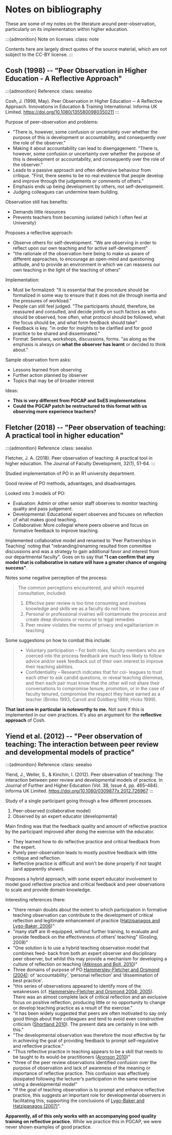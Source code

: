 # Notes on bibliography

These are some of my notes on the literature around peer-observation,
particularly on its implementation within higher education.

:::{admonition} Note on licenses
:class: note

Contents here are largely direct quotes of the source material, which are not
subject to the CC-BY license.
:::


## Cosh (1998) -- "Peer Observation in Higher Education ‐ A Reflective Approach"

:::{admonition} Reference
:class: seealso

Cosh, J. (1998, May). Peer Observation in Higher Education ‐‐ A Reflective Approach. Innovations in Education &amp; Training International. Informa UK Limited. https://doi.org/10.1080/1355800980350211
:::

Purpose of peer-observation and problems:

* "There is, however, some confusion or uncertainty over whether the purpose of this is development or accountability, and consequently over the role of the observer."
* Making it about accountability can lead to disengagement. "There is, however, some confusion or uncertainty over whether the purpose of this is development or accountability, and consequently over the role of the observer."
* Leads to a passive approach and often defensive behaviour from critique. "First, there seems to be no real evidence that people develop and improve through the judgements or comments of others."
* Emphasis ends up being development by others, not self-development.
* Judging colleagues can undermine team building.

Observation still has benefits:

* Demands little resources
* Prevents teachers from becoming isolated (which I often feel at University)

Proposes a reflective approach:

* Observe others for self-development. "We are observing in order to reflect upon our own teaching and for active self-development"
* "the rationale of the observation here being to make us aware of different approaches, to encourage an open-mind and questioning attitude, and to provide an environment in which we can reassess our own teaching in the light of the teaching of others"

Implementation:

* Must be formalized: "It is essential that the procedure should be formalized
  in some way to ensure that it does not die through inertia and the pressures
  of workload."
* People can still feel judged. "The participants should, therefore, be
  reassured and consulted, and decide jointly on such factors as who should be
  observed, how often, what protocol should be followed, what the focus should
  be, and what form feedback should take"
* Feedback is key. "in order for insights to be clarified and for good practice
  to be shared and disseminated."
* Format: Seminars, workshops, discussions, forms. "as along as the emphasis is
  always on **what the observer has learnt** or decided to think about."

Sample observation form asks:

* Lessons learned from observing
* Further action planned by observer
* Topics that may be of broader interest

Ideas:

* **This is very different from PGCAP and SoES implementations**
* **Could the PGCAP patch be restructured to this format with us observing more experience teachers?**


## Fletcher (2018) -- "Peer observation of teaching: A practical tool in higher education"

:::{admonition} Reference
:class: seealso

Fletcher, J. A. (2018). Peer observation of teaching: A practical tool in
higher education. The Journal of Faculty Development, 32(1), 51-64.
:::

Studied implementation of PO in an R1 university department.

Good review of PO methods, advantages, and disadvantages.

Looked into 3 models of PO:

* Evaluation: Admin or other senior staff observes to monitor teaching quality and pass judgement.
* Developmental: Educational expert observes and focuses on reflection of what makes good teaching.
* Collaborative: More collegial where peers observe and focus on formative feedback to improve teaching.

Implemented collaborative model and renamed to 'Peer Partnerships in Teaching'
noting that "rebranding/renaming resulted from committee discussions and was a
strategy to gain additional favor and interest from our departmental faculty".
Goes on to say that **"I can confirm that any model that is collaborative in
nature will have a greater chance of ongoing success"**.

Notes some negative perception of the process:

> The common perceptions encountered, and which required consultation,
> included:
> 1. Effective peer review is too time consuming and involves knowledge and
>    skills we as a faculty do not have.
> 2. Personal or professional rivalries will contaminate the process and create
>    deep divisions or recourse to legal remedies
> 3. Peer review violates the norms of privacy and egalitarianism in teaching

Some suggestions on how to combat this include:

> * Voluntary participation – For both roles, faculty members who are coerced
>   into the process feedback are much less likely to follow advice and/or seek
>   feedback out of their own interest to improve their teaching abilities.
> * Confidentiality – Research indicates that for col- leagues to trust each
>   other to ask candid questions, or reveal teaching dilemmas, and then each
>   pair must know that the other will not share their conversations to
>   compromise tenure, promotion, or in the case of faculty tenured, compromise
>   the respect they have earned as a teacher (Brinko 1993; Carroll and
>   Goldberg 1989; Hicks 1999).

**That last one in particular is noteworthy to me.** Not sure if this is
implemented in our own practices. It's also an argument for the **reflective
approach** of Cosh.

## Yiend et al. (2012) -- "Peer observation of teaching: The interaction between peer review and developmental models of practice"

:::{admonition} Reference
:class: seealso

Yiend, J., Weller, S., & Kinchin, I. (2012). Peer observation of teaching:
The interaction between peer review and developmental models of practice. In
Journal of Further and Higher Education (Vol. 38, Issue 4, pp. 465–484).
Informa UK Limited. https://doi.org/10.1080/0309877x.2012.726967
:::

Study of a single participant going through a few different processes.

1. Peer-observed (collaborative model)
1. Observed by an expert educator (developmental)

Main finding was that the feedback quality and amount of reflective practice
by the participant improved after doing the exercise with the educator.

* They learned how to do reflective practice and critical feedback from the
  expert.
* Purely peer-observation leads to mostly positive feedback with little
  critique and reflection.
* Reflective practice is difficult and won't be done properly if not taught
  (and apparently shown).

Proposes a hybrid approach, with some expert educator involvement to model good
reflective practice and critical feedback and peer observations to scale and
provide domain knowledge.

Interesting references there:

* "there remain doubts about the extent to which participation in formative
  teaching observation can contribute to the development of critical reflection
  and legitimate enhancement of practice ([Hatzipanagos and Lygo-Baker, 2006](https://doi.org/10.1080/03098770600965425))"
* "many staff are ill-equipped, without further training, to evaluate and
  provide feedback on the effectiveness of others’ teaching" (Gosling, 2009)"
* "One solution is to use a hybrid teaching observation model that combines
  feed- back from both an expert observer and disciplinary peer observer, but
  whilst this may provide a mechanism for developing a culture of reflection on
  teaching ([Atkinson and Bolt, 2010](https://scholarworks.iu.edu/journals/index.php/josotl/article/view/1798/1795))"
* Three domains of purpose of PO [Hammersley-Fletcher and Orsmond (2004)](https://doi.org/10.1080/0307507042000236380): of
  ‘accountability’, ‘personal reflection’ and ‘dissemination of best practice’.
* "this series of observations appeared to identify more of the weaknesses (cf.
  [Hammersley-Fletcher and Orsmond 2004; 2005](https://doi.org/10.1080/03075070500043358)). There was an almost complete
  lack of critical reflection and an exclusive focus on positive reflection,
  producing little or no opportunity to change or develop teaching practice as
  a result of the exercise."
* "It has been widely suggested that peers are often motivated to say only good
  things about their colleagues and tend to avoid even constructive criticism
  ([Shortland 2010](https://doi.org/10.1080/14703297.2010.498181)). The present data are certainly in line with this."
* "The developmental observation was therefore the most effective by far in
  achieving the goal of providing feedback to prompt self-regulative and
  reflective practice."
* "Thus reflective practice in teaching appears to be a skill that needs to be
  taught to its would-be practitioners ([Aronson 2010](https://doi.org/10.3109/0142159X.2010.507714))"
* "three of the peer review observations identified confusion over the purpose
  of observation and lack of awareness of the meaning or importance of
  reflective practice. This confusion was effectively dissipated following the
  lecturer’s participation in the same exercise using a developmental model"
* "If the goal of teaching observation is to prompt and enhance reflective
  practice, this suggests an important role for developmental observers in
  facilitating this, supporting the conclusions of
  [Lygo-Baker and Hatzipanagos (2007)](https://web.p.ebscohost.com/abstract?direct=true&profile=ehost&scope=site&authtype=crawler&jrnl=14479494&AN=28652157&h=Wm%2fPT7%2fjeWySJaRCZQwgAeexzwV6pgypJKFDDd3OFE1ZnkS8%2fBriaY9dy42y8uPREdGTiBSR6XsXhyYx1xJYHw%3d%3d&crl=c&resultNs=AdminWebAuth&resultLocal=ErrCrlNotAuth&crlhashurl=login.aspx%3fdirect%3dtrue%26profile%3dehost%26scope%3dsite%26authtype%3dcrawler%26jrnl%3d14479494%26AN%3d28652157)".

**Apparently, all of this only works with an accompanying good quality training
on reflective practice.** While we practice this in PGCAP, we were never shown
examples of good practice.

